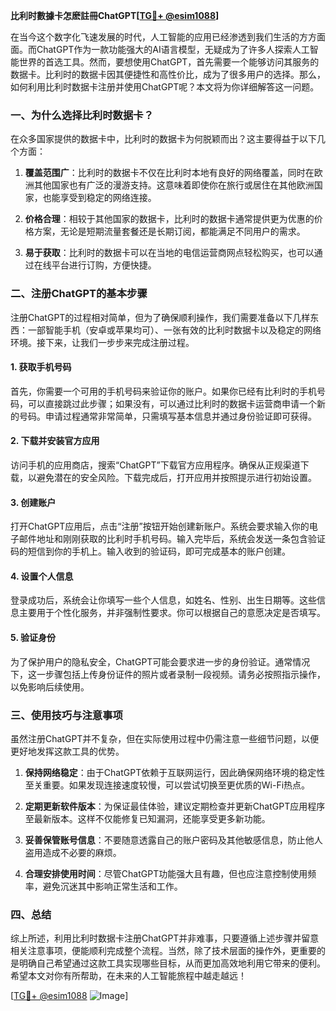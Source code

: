 **比利时數據卡怎麽註冊ChatGPT[[TG💪+ @esim1088](https://t.me/s/esim1088)]**

在当今这个数字化飞速发展的时代，人工智能的应用已经渗透到我们生活的方方面面。而ChatGPT作为一款功能强大的AI语言模型，无疑成为了许多人探索人工智能世界的首选工具。然而，要想使用ChatGPT，首先需要一个能够访问其服务的数据卡。比利时的数据卡因其便捷性和高性价比，成为了很多用户的选择。那么，如何利用比利时数据卡注册并使用ChatGPT呢？本文将为你详细解答这一问题。

### 一、为什么选择比利时数据卡？

在众多国家提供的数据卡中，比利时的数据卡为何脱颖而出？这主要得益于以下几个方面：

1. **覆盖范围广**：比利时的数据卡不仅在比利时本地有良好的网络覆盖，同时在欧洲其他国家也有广泛的漫游支持。这意味着即使你在旅行或居住在其他欧洲国家，也能享受到稳定的网络连接。
   
2. **价格合理**：相较于其他国家的数据卡，比利时的数据卡通常提供更为优惠的价格方案，无论是短期流量套餐还是长期订阅，都能满足不同用户的需求。

3. **易于获取**：比利时的数据卡可以在当地的电信运营商网点轻松购买，也可以通过在线平台进行订购，方便快捷。

### 二、注册ChatGPT的基本步骤

注册ChatGPT的过程相对简单，但为了确保顺利操作，我们需要准备以下几样东西：一部智能手机（安卓或苹果均可）、一张有效的比利时数据卡以及稳定的网络环境。接下来，让我们一步步来完成注册过程。

#### 1. 获取手机号码

首先，你需要一个可用的手机号码来验证你的账户。如果你已经有比利时的手机号码，可以直接跳过此步骤；如果没有，可以通过比利时的数据卡运营商申请一个新的号码。申请过程通常非常简单，只需填写基本信息并通过身份验证即可获得。

#### 2. 下载并安装官方应用

访问手机的应用商店，搜索“ChatGPT”下载官方应用程序。确保从正规渠道下载，以避免潜在的安全风险。下载完成后，打开应用并按照提示进行初始设置。

#### 3. 创建账户

打开ChatGPT应用后，点击“注册”按钮开始创建新账户。系统会要求输入你的电子邮件地址和刚刚获取的比利时手机号码。输入完毕后，系统会发送一条包含验证码的短信到你的手机上。输入收到的验证码，即可完成基本的账户创建。

#### 4. 设置个人信息

登录成功后，系统会让你填写一些个人信息，如姓名、性别、出生日期等。这些信息主要用于个性化服务，并非强制性要求。你可以根据自己的意愿决定是否填写。

#### 5. 验证身份

为了保护用户的隐私安全，ChatGPT可能会要求进一步的身份验证。通常情况下，这一步骤包括上传身份证件的照片或者录制一段视频。请务必按照指示操作，以免影响后续使用。

### 三、使用技巧与注意事项

虽然注册ChatGPT并不复杂，但在实际使用过程中仍需注意一些细节问题，以便更好地发挥这款工具的优势。

1. **保持网络稳定**：由于ChatGPT依赖于互联网运行，因此确保网络环境的稳定性至关重要。如果发现连接速度较慢，可以尝试切换至更优质的Wi-Fi热点。

2. **定期更新软件版本**：为保证最佳体验，建议定期检查并更新ChatGPT应用程序至最新版本。这样不仅能修复已知漏洞，还能享受更多新功能。

3. **妥善保管账号信息**：不要随意透露自己的账户密码及其他敏感信息，防止他人盗用造成不必要的麻烦。

4. **合理安排使用时间**：尽管ChatGPT功能强大且有趣，但也应注意控制使用频率，避免沉迷其中影响正常生活和工作。

### 四、总结

综上所述，利用比利时数据卡注册ChatGPT并非难事，只要遵循上述步骤并留意相关注意事项，便能顺利完成整个流程。当然，除了技术层面的操作外，更重要的是明确自己希望通过这款工具实现哪些目标，从而更加高效地利用它带来的便利。希望本文对你有所帮助，在未来的人工智能旅程中越走越远！

[[TG💪+ @esim1088](https://t.me/s/esim1088) ![Image](https://i.postimg.cc/4NQfJmqS/Snipaste-2025-05-13-00-14-12.png)]